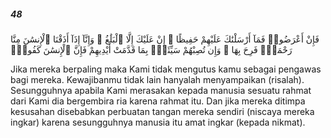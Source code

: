 ##### 48

<span class="ayah">فَإِنْ أَعْرَضُوا۟ فَمَآ أَرْسَلْنَٰكَ عَلَيْهِمْ حَفِيظًا ۖ إِنْ عَلَيْكَ إِلَّا ٱلْبَلَٰغُ ۗ وَإِنَّآ إِذَآ أَذَقْنَا ٱلْإِنسَٰنَ مِنَّا رَحْمَةًۭ فَرِحَ بِهَا ۖ وَإِن تُصِبْهُمْ سَيِّئَةٌۢ بِمَا قَدَّمَتْ أَيْدِيهِمْ فَإِنَّ ٱلْإِنسَٰنَ كَفُورٌۭ</span>

<span class="ayah_translation">Jika mereka berpaling maka Kami tidak mengutus kamu sebagai pengawas bagi mereka. Kewajibanmu tidak lain hanyalah menyampaikan (risalah). Sesungguhnya apabila Kami merasakan kepada manusia sesuatu rahmat dari Kami dia bergembira ria karena rahmat itu. Dan jika mereka ditimpa kesusahan disebabkan perbuatan tangan mereka sendiri (niscaya mereka ingkar) karena sesungguhnya manusia itu amat ingkar (kepada nikmat).</span>
